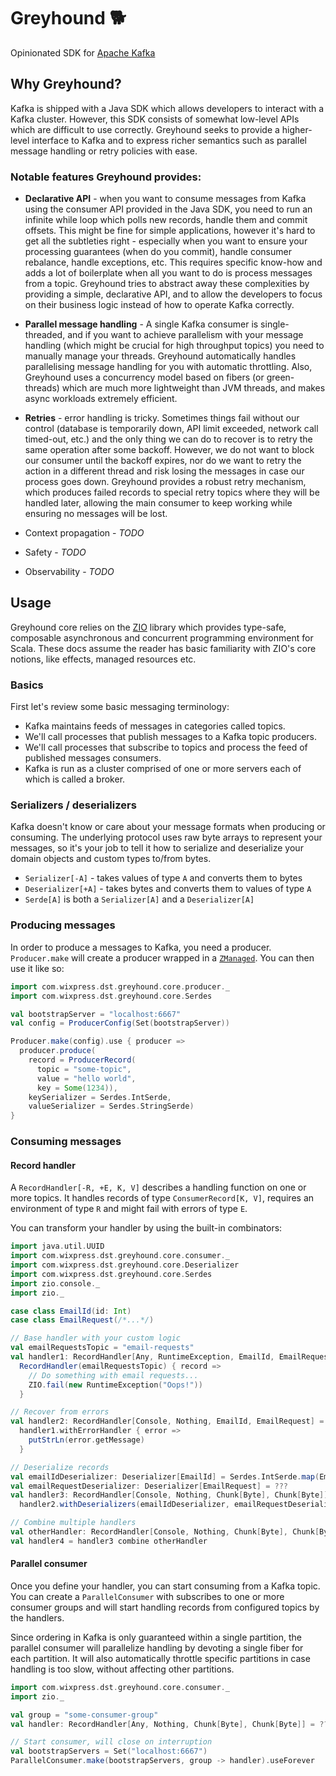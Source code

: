# Greyhound 🐕

Opinionated SDK for [Apache Kafka](https://kafka.apache.org/)

## Why Greyhound?

Kafka is shipped with a Java SDK which allows developers to interact with a Kafka cluster.
However, this SDK consists of somewhat low-level APIs which are difficult to use correctly.
Greyhound seeks to provide a higher-level interface to Kafka and to express richer
semantics such as parallel message handling or retry policies with ease.

### Notable features Greyhound provides:

 * **Declarative API** - when you want to consume messages from Kafka using the consumer API
   provided in the Java SDK, you need to run an infinite while loop which polls new records,
   handle them and commit offsets. This might be fine for simple applications, however it's hard
   to get all the subtleties right - especially when you want to ensure your processing guarantees
   (when do you commit), handle consumer rebalance, handle exceptions, etc. This requires specific
   know-how and adds a lot of boilerplate when all you want to do is process messages from a topic.
   Greyhound tries to abstract away these complexities by providing a simple, declarative API, and
   to allow the developers to focus on their business logic instead of how to operate Kafka correctly.
   
 * **Parallel message handling** - A single Kafka consumer is single-threaded, and if you want to
   achieve parallelism with your message handling (which might be crucial for high throughput
   topics) you need to manually manage your threads. Greyhound automatically handles parallelising
   message handling for you with automatic throttling. Also, Greyhound uses a concurrency model
   based on fibers (or green-threads) which are much more lightweight than JVM threads,
   and makes async workloads extremely efficient.
   
 * **Retries** - error handling is tricky. Sometimes things fail without our control (database is
   temporarily down, API limit exceeded, network call timed-out, etc.) and the only thing we can do
   to recover is to retry the same operation after some backoff. However, we do not want to block
   our consumer until the backoff expires, nor do we want to retry the action in a different thread
   and risk losing the messages in case our process goes down. Greyhound provides a robust retry
   mechanism, which produces failed records to special retry topics where they will be handled later,
   allowing the main consumer to keep working while ensuring no messages will be lost.
 
 * Context propagation - _TODO_
 * Safety - _TODO_
 * Observability - _TODO_

## Usage

Greyhound core relies on the [ZIO](https://zio.dev/) library which provides type-safe,
composable asynchronous and concurrent programming environment for Scala. These docs
assume the reader has basic familiarity with ZIO's core notions, like effects, managed
resources etc.

### Basics

First let's review some basic messaging terminology:

 * Kafka maintains feeds of messages in categories called topics.
 * We'll call processes that publish messages to a Kafka topic producers.
 * We'll call processes that subscribe to topics and process the feed of published messages consumers.
 * Kafka is run as a cluster comprised of one or more servers each of which is called a broker.

### Serializers / deserializers

Kafka doesn't know or care about your message formats when producing or consuming. The underlying
protocol uses raw byte arrays to represent your messages, so it's your job to tell it how to serialize
and deserialize your domain objects and custom types to/from bytes.

 * `Serializer[-A]` - takes values of type `A` and converts them to bytes
 * `Deserializer[+A]` - takes bytes and converts them to values of type `A`
 * `Serde[A]` is both a `Serializer[A]` and a `Deserializer[A]`

### Producing messages

In order to produce a messages to Kafka, you need a producer. `Producer.make` will create a
producer wrapped in a [`ZManaged`](https://zio.dev/docs/datatypes/datatypes_managed).
You can then use it like so:

```scala
import com.wixpress.dst.greyhound.core.producer._
import com.wixpress.dst.greyhound.core.Serdes

val bootstrapServer = "localhost:6667"
val config = ProducerConfig(Set(bootstrapServer))

Producer.make(config).use { producer =>
  producer.produce(
    record = ProducerRecord(
      topic = "some-topic",
      value = "hello world",
      key = Some(1234)),
    keySerializer = Serdes.IntSerde,
    valueSerializer = Serdes.StringSerde)
}
``` 

### Consuming messages

#### Record handler

A `RecordHandler[-R, +E, K, V]` describes a handling function on one or more topics. It handles records
of type `ConsumerRecord[K, V]`, requires an environment of type `R` and might fail with errors of type `E`.

You can transform your handler by using the built-in combinators:

```scala
import java.util.UUID
import com.wixpress.dst.greyhound.core.consumer._
import com.wixpress.dst.greyhound.core.Deserializer
import com.wixpress.dst.greyhound.core.Serdes
import zio.console._
import zio._

case class EmailId(id: Int)
case class EmailRequest(/*...*/)

// Base handler with your custom logic
val emailRequestsTopic = "email-requests"
val handler1: RecordHandler[Any, RuntimeException, EmailId, EmailRequest] =
  RecordHandler(emailRequestsTopic) { record =>
    // Do something with email requests...
    ZIO.fail(new RuntimeException("Oops!"))
  }

// Recover from errors
val handler2: RecordHandler[Console, Nothing, EmailId, EmailRequest] =
  handler1.withErrorHandler { error =>
    putStrLn(error.getMessage)
  }

// Deserialize records
val emailIdDeserializer: Deserializer[EmailId] = Serdes.IntSerde.map(EmailId)
val emailRequestDeserializer: Deserializer[EmailRequest] = ???
val handler3: RecordHandler[Console, Nothing, Chunk[Byte], Chunk[Byte]] =
  handler2.withDeserializers(emailIdDeserializer, emailRequestDeserializer)

// Combine multiple handlers
val otherHandler: RecordHandler[Console, Nothing, Chunk[Byte], Chunk[Byte]] = ???
val handler4 = handler3 combine otherHandler
```

#### Parallel consumer 

Once you define your handler, you can start consuming from a Kafka topic. You can
create a `ParallelConsumer` with subscribes to one or more consumer groups and will start
handling records from configured topics by the handlers.

Since ordering in Kafka is only guaranteed within a single partition, the parallel consumer
will parallelize handling by devoting a single fiber for each partition. It will also automatically
throttle specific partitions in case handling is too slow, without affecting other partitions.

```scala
import com.wixpress.dst.greyhound.core.consumer._
import zio._

val group = "some-consumer-group"
val handler: RecordHandler[Any, Nothing, Chunk[Byte], Chunk[Byte]] = ???

// Start consumer, will close on interruption
val bootstrapServers = Set("localhost:6667")
ParallelConsumer.make(bootstrapServers, group -> handler).useForever
```

